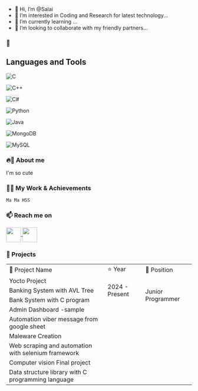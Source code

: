 - 👋 Hi, I’m @Salai
- 👀 I’m interested in Coding and Research for latest technology...
- 🌱 I’m currently learning ...
- 💞️ I’m looking to collaborate with my friendly partners...
### 🔭<h2> Languages and Tools</h2>

![C](https://img.shields.io/badge/C-%2300599C.svg?style=for-the-badge&logo=c&logoColor=white)

![C++](https://img.shields.io/badge/C%2B%2B-%2300599C.svg?style=for-the-badge&logo=c%2B%2B&logoColor=white)

![C#](https://img.shields.io/badge/c%23-%23239120.svg?style=for-the-badge&logo=c-sharp&logoColor=white)

![Python](https://img.shields.io/badge/python-%233572A0.svg?style=for-the-badge&logo=python&logoColor=white)

![Java](https://img.shields.io/badge/java-%23ED8B00.svg?style=for-the-badge&logo=java&logoColor=white)

![MongoDB](https://img.shields.io/badge/mongo-%233572A0.svg?style=for-the-badge&logo=mongodb&logoColor=white)

![MySQL](https://img.shields.io/badge/mysql-%2300f.svg?style=for-the-badge&logo=mysql&logoColor=white)


### 🔥🤖 About me

I'm so cute 

### 🌱🦖 My Work & Achievements

`Ma Ma HSS`

### 📫 Reach me on

<a href="#" target="blank">
<img align="center" src="https://cdn-icons-png.flaticon.com/128/2504/2504903.png" alt="" height="40" width="40" />
</a>

<a href="#" target="blank">
<img align="center" src="https://cdn-icons-png.flaticon.com/128/2504/2504923.png" alt="" height="40" width="40" />
</a>

### 🦾 Projects

<table>
    <tr>
        <td>🚀 Project Name</td>
        <td>⭐ Year</td>
        <td>🤖 Position</td>
    </tr>
    <tr>
        <td>Yocto Project </td>
        <td rowspan="3">2024 - Present</td>
        <td rowspan="4">Junior Programmer</td>
    </tr>
    <tr>
        <td>Banking System with AVL Tree</td>
    </tr>
    <tr>
        <td>Bank System with C program</td>
    </tr>
    <tr>
        <td>Admin Dashboard -sample</td>
    </tr>
    <tr>
      <td>Automation viber message from google sheet</td>
    </tr>
    <tr>
     <td> Maleware Creation</td>
    </tr>
    <tr>
      <td>Web scraping and automation with selenium framework</td>
    </tr>
    <tr>
     <td> Computer vision Final project</td>
    </tr>
    <tr>
     <td> Data structure library with C programming language</td>
    </tr>
   
</table>

<!---
SalaiJiChanWook/SalaiJiChanWook is a ✨ special ✨ repository because its `README.md` (this file) appears on your GitHub profile.
You can click the Preview link to take a look at your changes.
--->
